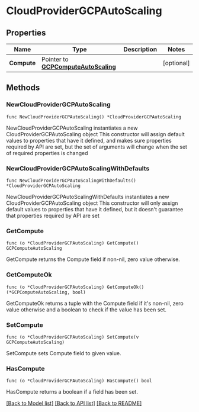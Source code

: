 # CloudProviderGCPAutoScaling

## Properties

Name | Type | Description | Notes
------------ | ------------- | ------------- | -------------
**Compute** | Pointer to [**GCPComputeAutoScaling**](GCPComputeAutoScaling.md) |  | [optional] 

## Methods

### NewCloudProviderGCPAutoScaling

`func NewCloudProviderGCPAutoScaling() *CloudProviderGCPAutoScaling`

NewCloudProviderGCPAutoScaling instantiates a new CloudProviderGCPAutoScaling object
This constructor will assign default values to properties that have it defined,
and makes sure properties required by API are set, but the set of arguments
will change when the set of required properties is changed

### NewCloudProviderGCPAutoScalingWithDefaults

`func NewCloudProviderGCPAutoScalingWithDefaults() *CloudProviderGCPAutoScaling`

NewCloudProviderGCPAutoScalingWithDefaults instantiates a new CloudProviderGCPAutoScaling object
This constructor will only assign default values to properties that have it defined,
but it doesn't guarantee that properties required by API are set

### GetCompute

`func (o *CloudProviderGCPAutoScaling) GetCompute() GCPComputeAutoScaling`

GetCompute returns the Compute field if non-nil, zero value otherwise.

### GetComputeOk

`func (o *CloudProviderGCPAutoScaling) GetComputeOk() (*GCPComputeAutoScaling, bool)`

GetComputeOk returns a tuple with the Compute field if it's non-nil, zero value otherwise
and a boolean to check if the value has been set.

### SetCompute

`func (o *CloudProviderGCPAutoScaling) SetCompute(v GCPComputeAutoScaling)`

SetCompute sets Compute field to given value.

### HasCompute

`func (o *CloudProviderGCPAutoScaling) HasCompute() bool`

HasCompute returns a boolean if a field has been set.


[[Back to Model list]](../README.md#documentation-for-models) [[Back to API list]](../README.md#documentation-for-api-endpoints) [[Back to README]](../README.md)



